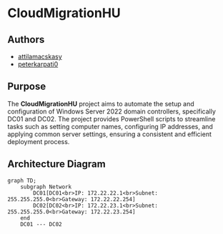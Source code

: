 # CloudMigrationHU

## Authors

- [attilamacskasy](https://github.com/attilamacskasy)
- [peterkarpati0](https://github.com/peterkarpati0)

## Purpose

The **CloudMigrationHU** project aims to automate the setup and configuration of Windows Server 2022 domain controllers, specifically DC01 and DC02. The project provides PowerShell scripts to streamline tasks such as setting computer names, configuring IP addresses, and applying common server settings, ensuring a consistent and efficient deployment process.

## Architecture Diagram

```mermaid
graph TD;
    subgraph Network
        DC01[DC01<br>IP: 172.22.22.1<br>Subnet: 255.255.255.0<br>Gateway: 172.22.22.254]
        DC02[DC02<br>IP: 172.22.23.1<br>Subnet: 255.255.255.0<br>Gateway: 172.22.23.254]
    end
    DC01 --- DC02
```



